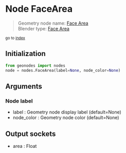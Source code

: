 
# Node FaceArea

> Geometry node name: [Face Area](https://docs.blender.org/manual/en/latest/modeling/geometry_nodes/mesh/face_area.html)<br>
  Blender type: [Face Area](https://docs.blender.org/api/current/bpy.types.GeometryNodeInputMeshFaceArea.html)
  
<sub>go to [index](/docs/index.md)</sub>

## Initialization

```python
from geonodes import nodes
node = nodes.FaceArea(label=None, node_color=None)
```



## Arguments


### Node label

- label : Geometry node display label (default=None)
- node_color : Geometry node color (default=None)

## Output sockets

- area : Float
